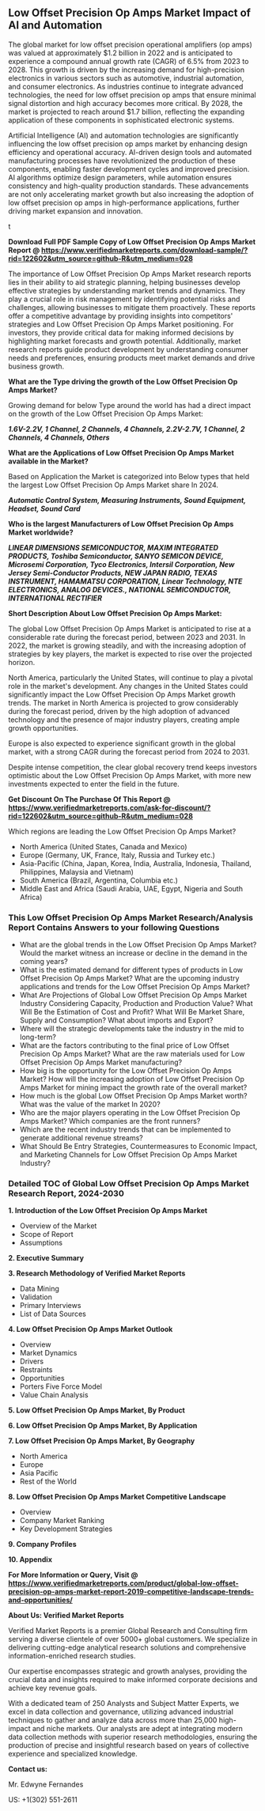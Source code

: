 <h2>Low Offset Precision Op Amps Market Impact of AI and Automation</h2><p>The global market for low offset precision operational amplifiers (op amps) was valued at approximately $1.2 billion in 2022 and is anticipated to experience a compound annual growth rate (CAGR) of 6.5% from 2023 to 2028. This growth is driven by the increasing demand for high-precision electronics in various sectors such as automotive, industrial automation, and consumer electronics. As industries continue to integrate advanced technologies, the need for low offset precision op amps that ensure minimal signal distortion and high accuracy becomes more critical. By 2028, the market is projected to reach around $1.7 billion, reflecting the expanding application of these components in sophisticated electronic systems.</p><p>Artificial Intelligence (AI) and automation technologies are significantly influencing the low offset precision op amps market by enhancing design efficiency and operational accuracy. AI-driven design tools and automated manufacturing processes have revolutionized the production of these components, enabling faster development cycles and improved precision. AI algorithms optimize design parameters, while automation ensures consistency and high-quality production standards. These advancements are not only accelerating market growth but also increasing the adoption of low offset precision op amps in high-performance applications, further driving market expansion and innovation.</p>t</p><p id="" class=""><strong>Download Full PDF Sample Copy of Low Offset Precision Op Amps Market Report @ <a href="https://www.verifiedmarketreports.com/download-sample/?rid=122602&utm_source=github-R&utm_medium=028" target="_blank">https://www.verifiedmarketreports.com/download-sample/?rid=122602&utm_source=github-R&utm_medium=028</a></strong></p><p>The importance of&nbsp;Low Offset Precision Op Amps Market research reports lies in their ability to aid strategic planning, helping businesses develop effective strategies by understanding market trends and dynamics. They play a crucial role in risk management by identifying potential risks and challenges, allowing businesses to mitigate them proactively. These reports offer a competitive advantage by providing insights into competitors' strategies and Low Offset Precision Op Amps Market positioning. For investors, they provide critical data for making informed decisions by highlighting market forecasts and growth potential. Additionally, market research reports guide product development by understanding consumer needs and preferences, ensuring products meet market demands and drive business growth.</p><p><strong>What are the&nbsp;Type driving the growth of the Low Offset Precision Op Amps Market?</strong></p><p id="" class="">Growing demand for below Type around the world has had a direct impact on the growth of the Low Offset Precision Op Amps Market:</p><em><strong>1.6V-2.2V, 1 Channel, 2 Channels, 4 Channels, 2.2V-2.7V, 1 Channel, 2 Channels, 4 Channels, Others</strong></em></p><strong>What are the&nbsp;Applications&nbsp;of Low Offset Precision Op Amps Market available in the Market?</strong></p><p id="" class="">Based on Application the Market is categorized into Below types that held the largest Low Offset Precision Op Amps Market share In 2024.</p><em><strong>Automatic Control System, Measuring Instruments, Sound Equipment, Headset, Sound Card</strong></em></p><strong>Who is the largest Manufacturers of Low Offset Precision Op Amps Market worldwide?</strong></p><p><em><strong>LINEAR DIMENSIONS SEMICONDUCTOR, MAXIM INTEGRATED PRODUCTS, Toshiba Semiconductor, SANYO SEMICON DEVICE, Microsemi Corporation, Tyco Electronics, Intersil Corporation, New Jersey Semi-Conductor Products, NEW JAPAN RADIO, TEXAS INSTRUMENT, HAMAMATSU CORPORATION, Linear Technology, NTE ELECTRONICS, ANALOG DEVICES., NATIONAL SEMICONDUCTOR, INTERNATIONAL RECTIFIER</strong></em></p><p id="" class=""><strong>Short Description About Low Offset Precision Op Amps Market:</strong></p><p>The global Low Offset Precision Op Amps Market is anticipated to rise at a considerable rate during the forecast period, between 2023 and 2031. In 2022, the market is growing steadily, and with the increasing adoption of strategies by key players, the market is expected to rise over the projected horizon.</p><p>North America, particularly the United States, will continue to play a pivotal role in the market's development. Any changes in the United States could significantly impact the Low Offset Precision Op Amps Market growth trends. The market in North America is projected to grow considerably during the forecast period, driven by the high adoption of advanced technology and the presence of major industry players, creating ample growth opportunities.</p><p>Europe is also expected to experience significant growth in the global market, with a strong CAGR during the forecast period from 2024 to 2031.</p><p>Despite intense competition, the clear global recovery trend keeps investors optimistic about the Low Offset Precision Op Amps Market, with more new investments expected to enter the field in the future.</p><p id="" class=""><strong>Get Discount On The Purchase Of This Report @ <a href="https://www.verifiedmarketreports.com/ask-for-discount/?rid=122602&utm_source=github-R&utm_medium=028" target="_blank">https://www.verifiedmarketreports.com/ask-for-discount/?rid=122602&utm_source=github-R&utm_medium=028</a></strong></p>Which regions are leading the Low Offset Precision Op Amps Market?</p><ul><li>North America (United States, Canada and Mexico)</li><li>Europe (Germany, UK, France, Italy, Russia and Turkey etc.)</li><li>Asia-Pacific (China, Japan, Korea, India, Australia, Indonesia, Thailand, Philippines, Malaysia and Vietnam)</li><li>South America (Brazil, Argentina, Columbia etc.)</li><li>Middle East and Africa (Saudi Arabia, UAE, Egypt, Nigeria and South Africa)</li></ul><h3 id="" class="">This Low Offset Precision Op Amps Market Research/Analysis Report Contains Answers to your following Questions</h3><ul><li>What are the global trends in the Low Offset Precision Op Amps Market? Would the market witness an increase or decline in the demand in the coming years?</li><li>What is the estimated demand for different types of products in Low Offset Precision Op Amps Market? What are the upcoming industry applications and trends for the Low Offset Precision Op Amps Market?</li><li>What Are Projections of Global Low Offset Precision Op Amps Market Industry Considering Capacity, Production and Production Value? What Will Be the Estimation of Cost and Profit? What Will Be Market Share, Supply and Consumption? What about imports and Export?</li><li>Where will the strategic developments take the industry in the mid to long-term?</li><li>What are the factors contributing to the final price of Low Offset Precision Op Amps Market? What are the raw materials used for Low Offset Precision Op Amps Market manufacturing?</li><li>How big is the opportunity for the Low Offset Precision Op Amps Market? How will the increasing adoption of Low Offset Precision Op Amps Market for mining impact the growth rate of the overall market?</li><li>How much is the global Low Offset Precision Op Amps Market worth? What was the value of the market In 2020?</li><li>Who are the major players operating in the Low Offset Precision Op Amps Market? Which companies are the front runners?</li><li>Which are the recent industry trends that can be implemented to generate additional revenue streams?</li><li>What Should Be Entry Strategies, Countermeasures to Economic Impact, and Marketing Channels for Low Offset Precision Op Amps Market Industry?</li></ul><h3 id="" class="">Detailed TOC of Global Low Offset Precision Op Amps Market Research Report, 2024-2030</h3><p id="" class=""><strong>1. Introduction of the Low Offset Precision Op Amps Market</strong></p><ul><li>Overview of the Market</li><li>Scope of Report</li><li>Assumptions</li></ul><p id="" class=""><strong>2. Executive Summary</strong></p><p id="" class=""><strong>3. Research Methodology of Verified Market Reports</strong></p><ul><li>Data Mining</li><li>Validation</li><li>Primary Interviews</li><li>List of Data Sources</li></ul><p id="" class=""><strong>4. Low Offset Precision Op Amps Market Outlook</strong></p><ul><li>Overview</li><li>Market Dynamics</li><li>Drivers</li><li>Restraints</li><li>Opportunities</li><li>Porters Five Force Model</li><li>Value Chain Analysis</li></ul><p id="" class=""><strong>5. Low Offset Precision Op Amps Market, By Product</strong></p><p id="" class=""><strong>6. Low Offset Precision Op Amps Market, By Application</strong></p><p id="" class=""><strong>7. Low Offset Precision Op Amps Market, By Geography</strong></p><ul><li>North America</li><li>Europe</li><li>Asia Pacific</li><li>Rest of the World</li></ul><p id="" class=""><strong>8. Low Offset Precision Op Amps Market Competitive Landscape</strong></p><ul><li>Overview</li><li>Company Market Ranking</li><li>Key Development Strategies</li></ul><p id="" class=""><strong>9. Company Profiles</strong></p><p id="" class=""><strong>10. Appendix</strong></p><p id="" class=""><strong>For More Information or Query, Visit @ <a href="https://www.verifiedmarketreports.com/product/global-low-offset-precision-op-amps-market-report-2019-competitive-landscape-trends-and-opportunities/" target="_blank">https://www.verifiedmarketreports.com/product/global-low-offset-precision-op-amps-market-report-2019-competitive-landscape-trends-and-opportunities/</a></strong></p><p id="" class=""><strong>About Us: Verified Market Reports</strong></p><p id="" class="">Verified Market Reports is a premier Global Research and Consulting firm serving a diverse clientele of over 5000+ global customers. We specialize in delivering cutting-edge analytical research solutions and comprehensive information-enriched research studies.</p><p id="" class="">Our expertise encompasses strategic and growth analyses, providing the crucial data and insights required to make informed corporate decisions and achieve key revenue goals.</p><p id="" class="">With a dedicated team of 250 Analysts and Subject Matter Experts, we excel in data collection and governance, utilizing advanced industrial techniques to gather and analyze data across more than 25,000 high-impact and niche markets. Our analysts are adept at integrating modern data collection methods with superior research methodologies, ensuring the production of precise and insightful research based on years of collective experience and specialized knowledge.</p><p id="" class=""><strong>Contact us:</strong></p><p id="" class="">Mr. Edwyne Fernandes</p><p id="" class="">US: +1(302) 551-2611</p>